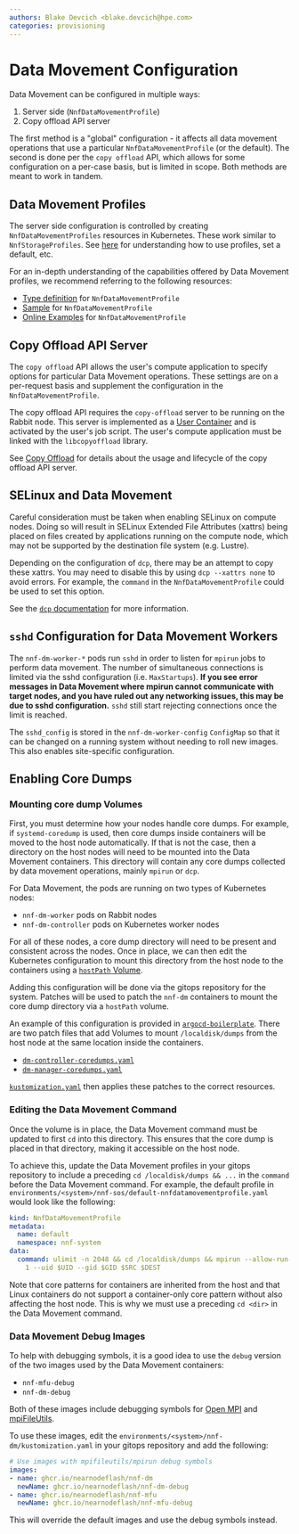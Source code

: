 ```yaml
---
authors: Blake Devcich <blake.devcich@hpe.com>
categories: provisioning
---
```


# Data Movement Configuration

Data Movement can be configured in multiple ways:

1. Server side (`NnfDataMovementProfile`)
2. Copy offload API server

The first method is a "global" configuration - it affects all data movement operations that use a
particular `NnfDataMovementProfile` (or the default). The second is done per the `copy offload` API,
which allows for some configuration on a per-case basis, but is limited in scope. Both methods are
meant to work in tandem.

## Data Movement Profiles

The server side configuration is controlled by creating `NnfDataMovementProfiles` resources in
Kubernetes. These work similar to `NnfStorageProfiles`. See [here](../storage-profiles/readme.md)
for understanding how to use profiles, set a default, etc.

For an in-depth understanding of the capabilities offered by Data Movement profiles, we recommend
referring to the following resources:

- [Type definition](https://github.com/NearNodeFlash/nnf-sos/blob/master/api/v1alpha7/nnfdatamovementprofile_types.go#L27) for `NnfDataMovementProfile`
- [Sample](https://github.com/NearNodeFlash/nnf-sos/blob/master/config/samples/nnf_v1alpha7_nnfdatamovementprofile.yaml) for `NnfDataMovementProfile`
- [Online Examples](https://github.com/NearNodeFlash/nnf-sos/blob/master/config/examples/nnf_nnfdatamovementprofile.yaml) for `NnfDataMovementProfile`

## Copy Offload API Server

The `copy offload` API allows the user's compute application to specify options for particular Data Movement operations. These settings are on a per-request basis and supplement the configuration in the `NnfDataMovementProfile`.

The copy offload API requires the `copy-offload` server to be running on the Rabbit node. This server is implemented as a [User Container](../user-containers/readme.md) and is activated by the user's job script. The user's compute application must be linked with the `libcopyoffload` library.

See [Copy Offload](../data-movement/copy-offload.md) for details about the usage and lifecycle of the copy offload API server.

## SELinux and Data Movement

Careful consideration must be taken when enabling SELinux on compute nodes. Doing so will result in
SELinux Extended File Attributes (xattrs) being placed on files created by applications running on
the compute node, which may not be supported by the destination file system (e.g. Lustre).

Depending on the configuration of `dcp`, there may be an attempt to copy these xattrs. You may need
to disable this by using `dcp --xattrs none` to avoid errors. For example, the `command` in the
`NnfDataMovementProfile` could be used to set this option.

See the [`dcp` documentation](https://mpifileutils.readthedocs.io/en/latest/dcp.1.html) for more
information.

## `sshd` Configuration for Data Movement Workers

The `nnf-dm-worker-*` pods run `sshd` in order to listen for `mpirun` jobs to perform data movement.
The number of simultaneous connections is limited via the sshd configuration (i.e. `MaxStartups`).
**If you see error messages in Data Movement where mpirun cannot communicate with target nodes,
and you have ruled out any networking issues, this may be due to sshd configuration.** `sshd` still
start rejecting connections once the limit is reached.

The `sshd_config` is stored in the `nnf-dm-worker-config` `ConfigMap` so that it can be changed on
a running system without needing to roll new images. This also enables site-specific configuration.

## Enabling Core Dumps

### Mounting core dump Volumes

First, you must determine how your nodes handle core dumps. For example, if `systemd-coredump` is
used, then core dumps inside containers will be moved to the host node automatically. If that is
not the case, then a directory on the host nodes will need to be mounted into the Data Movement
containers. This directory will contain any core dumps collected by data movement operations, mainly
`mpirun` or `dcp`.

For Data Movement, the pods are running on two types of Kubernetes nodes:

- `nnf-dm-worker` pods on Rabbit nodes
- `nnf-dm-controller` pods on Kubernetes worker nodes

For all of these nodes, a core dump directory will need to be present and consistent across the
nodes. Once in place, we can then edit the Kubernetes configuration to mount this directory from
the host node to the containers using a [`hostPath`
Volume](https://kubernetes.io/docs/concepts/storage/volumes/#hostpath).

Adding this configuration will be done via the gitops repository for the system. Patches will be used
to patch the `nnf-dm` containers to mount the core dump directory via a `hostPath` volume.

An example of this configuration is provided in
[`argocd-boilerplate`](https://github.com/NearNodeFlash/argocd-boilerplate/tree/main/environments/example-env/nnf-dm).
There are two patch files that add Volumes to mount `/localdisk/dumps` from the host node at the
same location inside the containers.

- [`dm-controller-coredumps.yaml`](https://github.com/NearNodeFlash/argocd-boilerplate/blob/main/environments/example-env/nnf-dm/dm-controller-coredumps.yaml)
- [`dm-manager-coredumps.yaml`](https://github.com/NearNodeFlash/argocd-boilerplate/blob/main/environments/example-env/nnf-dm/dm-manager-coredumps.yaml)

[`kustomization.yaml`](https://github.com/NearNodeFlash/argocd-boilerplate/blob/main/environments/example-env/nnf-dm/kustomization.yaml#L13C1-L24C29)
then applies these patches to the correct resources.

### Editing the Data Movement Command

Once the volume is in place, the Data Movement command must be updated to first `cd` into this
directory. This ensures that the core dump is placed in that directory, making it accessible on the
host node.

To achieve this, update the Data Movement profiles in your gitops repository to include a preceding
`cd /localdisk/dumps && ...` in the `command` before the Data Movement command. For example, the default profile in `environments/<system>/nnf-sos/default-nnfdatamovementprofile.yaml` would look like the following:

```yaml
kind: NnfDataMovementProfile
metadata:
  name: default
  namespace: nnf-system
data:
  command: ulimit -n 2048 && cd /localdisk/dumps && mpirun --allow-run-as-root --hostfile $HOSTFILE dcp --progress
    1 --uid $UID --gid $GID $SRC $DEST
```

Note that core patterns for containers are inherited from the host and that Linux containers do not
support a container-only core pattern without also affecting the host node. This is why we must use
a preceding `cd <dir>` in the Data Movement command.

### Data Movement Debug Images

To help with debugging symbols, it is a good idea to use the `debug` version of the two images used by the Data Movement containers:

- `nnf-mfu-debug`
- `nnf-dm-debug`

Both of these images include debugging symbols for [Open MPI](https://www.open-mpi.org/) and [mpiFileUtils](https://mpifileutils.readthedocs.io/en/v0.11.1/).

To use these images, edit the `environments/<system>/nnf-dm/kustomization.yaml` in your gitops repository and add the following:

```yaml
# Use images with mpifileutils/mpirun debug symbols
images:
- name: ghcr.io/nearnodeflash/nnf-dm
  newName: ghcr.io/nearnodeflash/nnf-dm-debug
- name: ghcr.io/nearnodeflash/nnf-mfu
  newName: ghcr.io/nearnodeflash/nnf-mfu-debug
```

This will override the default images and use the debug symbols instead.
